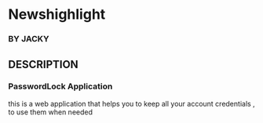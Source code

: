 # Newshighlight
### BY **JACKY**
## DESCRIPTION
### PasswordLock Application
this is a web application that helps you to keep all your account credentials , to use them when needed

